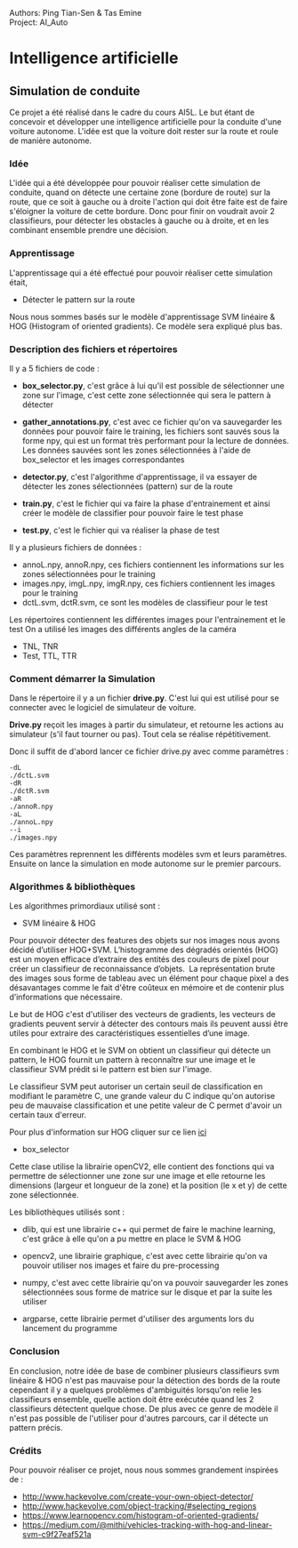 Authors: Ping Tian-Sen & Tas Emine  
Project: AI_Auto

# Intelligence artificielle
## Simulation de conduite

Ce projet a été réalisé dans le cadre du cours AI5L. Le but étant de concevoir et développer
une intelligence artificielle pour la conduite d'une voiture autonome. L'idée est que
la voiture doit rester sur la route et roule de manière autonome.

### Idée
L'idée qui a été développée pour pouvoir réaliser cette simulation de conduite, quand on détecte une certaine zone (bordure de route) sur la route, que ce soit à gauche ou à droite l'action qui doit être faite est de faire s'éloigner la voiture de cette bordure.
Donc pour finir on voudrait avoir 2 classifieurs, pour détecter les obstacles à gauche ou à droite, et en les combinant ensemble prendre une décision.


### Apprentissage
L'apprentissage qui a été effectué pour pouvoir réaliser cette simulation était,
- Détecter le pattern sur la route

Nous nous sommes basés sur le modèle d'apprentissage SVM linéaire & HOG (Histogram of oriented gradients). Ce modèle sera expliqué plus bas.

### Description des fichiers et répertoires
Il y a 5 fichiers de code :
- **box_selector.py**, c'est grâce à lui qu'il est possible de sélectionner une zone sur l'image, c'est cette zone sélectionnée qui sera le pattern à détecter

- **gather_annotations.py**, c'est avec ce fichier qu'on va sauvegarder les données pour pouvoir faire le training, les fichiers sont sauvés sous la forme npy, qui est un format très performant pour la lecture de données. Les données sauvées sont les zones sélectionnées à l'aide de box_selector et les images correspondantes

- **detector.py**, c'est l'algorithme d'apprentissage, il va essayer de détecter les zones sélectionnées (pattern) sur de la route

- **train.py**, c'est le fichier qui va faire la phase d'entrainement et ainsi créer le modèle de classifier pour pouvoir faire le test phase

- **test.py**, c'est le fichier qui va réaliser la phase de test

Il y a plusieurs fichiers de données :
- annoL.npy, annoR.npy, ces fichiers contiennent les informations sur les zones sélectionnées pour le training
- images.npy, imgL.npy, imgR.npy, ces fichiers contiennent les images pour le training
- dctL.svm, dctR.svm, ce sont les modèles de classifieur pour le test

Les répertoires contiennent les différentes images pour l'entrainement et le test
On a utilisé les images des différents angles de la caméra
- TNL, TNR
- Test, TTL, TTR



### Comment démarrer la Simulation
Dans le répertoire il y a un fichier **drive.py**.
C'est lui qui est utilisé pour
se connecter avec le logiciel de simulateur de voiture.

**Drive.py** reçoit les images à partir du simulateur, et
retourne les actions au simulateur (s'il faut tourner ou pas). Tout cela se réalise répétitivement.

Donc il suffit de d'abord lancer ce fichier drive.py avec comme paramètres :
```
-dL
./dctL.svm
-dR
./dctR.svm
-aR
./annoR.npy
-aL
./annoL.npy
--i
./images.npy
```

Ces paramètres reprennent les différents modèles svm et leurs paramètres.
Ensuite on lance la simulation en mode autonome sur le premier parcours.

### Algorithmes & bibliothèques
Les algorithmes primordiaux utilisé sont :
- SVM linéaire & HOG

Pour pouvoir détecter des features des objets sur nos images nous avons décidé d’utiliser HOG+SVM.
L’histogramme des dégradés orientés (HOG) est un moyen efficace d’extraire des entités des couleurs de pixel pour créer un classifieur de reconnaissance d’objets. 
La représentation brute des images sous forme de tableau avec un élément pour chaque pixel a des désavantages comme le fait d'être  coûteux en mémoire et de contenir plus d’informations que nécessaire.

Le but de HOG c'est d'utiliser des vecteurs de gradients, les vecteurs de gradients peuvent servir à détecter des contours mais ils peuvent aussi être utiles pour extraire des caractéristiques essentielles d’une image.

En combinant le HOG et le SVM on obtient un classifieur qui détecte un pattern, le HOG fournit un pattern à reconnaître sur une image et le classifieur SVM prédit si le pattern est bien sur l'image.

Le classifieur SVM peut autoriser un certain seuil de classification en modifiant le paramètre C, une grande valeur du C indique qu'on autorise peu de mauvaise classification et une petite valeur de C permet d'avoir un certain taux d'erreur.

Pour plus d'information sur HOG cliquer sur ce lien [ici](https://www.learnopencv.com/histogram-of-oriented-gradients/)
- box_selector

Cette clase utilise la librairie openCV2, elle contient des fonctions qui va permettre de sélectionner une zone sur une image et elle retourne les dimensions (largeur et longueur de la zone) et la position (le x et y) de cette zone sélectionnée.

Les bibliothèques utilisés sont :
- dlib, qui est une librairie c++ qui permet de faire le machine learning, c'est grâce à elle qu'on a pu mettre en place le SVM & HOG

- opencv2, une librairie graphique, c'est avec cette librairie qu'on va pouvoir utiliser nos images et faire du pre-processing
- numpy, c'est avec cette librairie qu'on va pouvoir sauvegarder les zones sélectionnées sous forme de matrice sur le disque et par la suite les utiliser
- argparse, cette librairie permet d'utiliser des arguments lors du lancement du programme

### Conclusion
En conclusion, notre idée de base de combiner plusieurs classifieurs svm linéaire & HOG n'est pas mauvaise pour la détection des bords de la route cependant il y a quelques problèmes d'ambiguités lorsqu'on relie les classifieurs ensemble, quelle action doit être exécutée quand les 2 classifieurs détectent quelque chose. De plus avec ce genre de modèle il n'est pas possible de l'utiliser pour d'autres parcours, car il détecte un pattern précis.

### Crédits

Pour pouvoir réaliser ce projet, nous nous sommes grandement inspirées de :
- http://www.hackevolve.com/create-your-own-object-detector/
- http://www.hackevolve.com/object-tracking/#selecting_regions
- https://www.learnopencv.com/histogram-of-oriented-gradients/
- https://medium.com/@mithi/vehicles-tracking-with-hog-and-linear-svm-c9f27eaf521a
